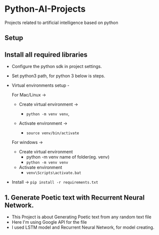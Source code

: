 # Python-AI-Projects
Projects related to artificial intelligence based on python

## Setup
## Install all required libraries
- Configure the python sdk in project settings.
- Set python3 path, for python 3 below is steps.

- Virtual environments setup -

    For Mac/Linux ->
    - Create virtual environment -> 
        - `python -m venv venv`,

    - Activate environment -> 
        - `source venv/bin/activate`

    For windows -> 
    - Create virtual environment
        - python -m venv name of folder(eg. venv)
        - `python -m venv venv`
    - Activate environment
        - `venv\Scripts\activate.bat`

- Install -> `pip install -r requirements.txt`




## 1. Generate Poetic text with Recurrent Neural Network.

- This Project is about Generating Poetic text from any random text file
- Here I'm using Google API for the file
- I used LSTM model and Recurrent Neural Network, for model creating.